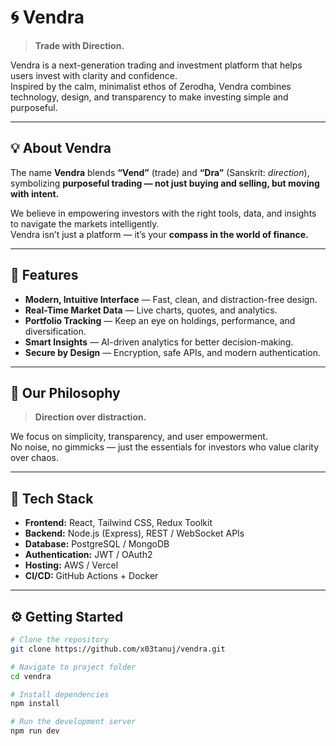 # 🌀 Vendra

> **Trade with Direction.**

Vendra is a next-generation trading and investment platform that helps users invest with clarity and confidence.  
Inspired by the calm, minimalist ethos of Zerodha, Vendra combines technology, design, and transparency to make investing simple and purposeful.

---

## 💡 About Vendra

The name **Vendra** blends **“Vend”** (trade) and **“Dra”** (Sanskrit: *direction*), symbolizing **purposeful trading — not just buying and selling, but moving with intent.**

We believe in empowering investors with the right tools, data, and insights to navigate the markets intelligently.  
Vendra isn’t just a platform — it’s your **compass in the world of finance.**

---

## 🚀 Features

- **Modern, Intuitive Interface** — Fast, clean, and distraction-free design.  
- **Real-Time Market Data** — Live charts, quotes, and analytics.  
- **Portfolio Tracking** — Keep an eye on holdings, performance, and diversification.  
- **Smart Insights** — AI-driven analytics for better decision-making.  
- **Secure by Design** — Encryption, safe APIs, and modern authentication.  

---

## 🧭 Our Philosophy

> **Direction over distraction.**

We focus on simplicity, transparency, and user empowerment.  
No noise, no gimmicks — just the essentials for investors who value clarity over chaos.

---

## 🧠 Tech Stack

- **Frontend:** React, Tailwind CSS, Redux Toolkit  
- **Backend:** Node.js (Express), REST / WebSocket APIs  
- **Database:** PostgreSQL / MongoDB  
- **Authentication:** JWT / OAuth2  
- **Hosting:** AWS / Vercel  
- **CI/CD:** GitHub Actions + Docker  

---

## ⚙️ Getting Started

```bash
# Clone the repository
git clone https://github.com/x03tanuj/vendra.git

# Navigate to project folder
cd vendra

# Install dependencies
npm install

# Run the development server
npm run dev
